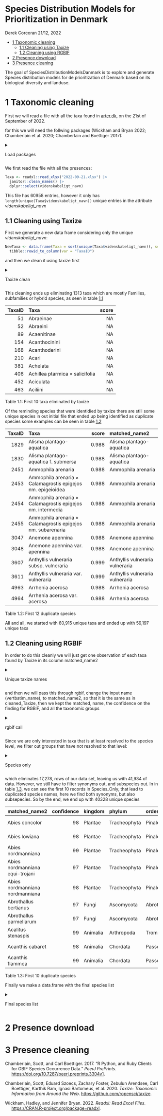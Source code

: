 Species Distribution Models for Prioritization in Denmark
================
Derek Corcoran
21/12, 2022

-   [1 Taxonomic cleaning](#1-taxonomic-cleaning)
    -   [1.1 Cleaning using Taxize](#11-cleaning-using-taxize)
    -   [1.2 Cleaning using RGBIF](#12-cleaning-using-rgbif)
-   [2 Presence download](#2-presence-download)
-   [3 Presence cleaning](#3-presence-cleaning)

<!-- README.md is generated from README.Rmd. Please edit that file -->
<!-- badges: start -->
<!-- badges: end -->

The goal of SpeciesDistributionModelsDanmark is to explore and generate
Species distribution models for de prioritization of Denmark based on
its biological diversity and landuse.

# 1 Taxonomic cleaning

First we will read a file with all the taxa found in
[arter.dk](https://arter.dk/landing-page), on the 21st of September of
2022.

for this we will need the follwing packages (Wickham and Bryan 2022;
Chamberlain et al. 2020; Chamberlain and Boettiger 2017):

<details style="\&quot;margin-bottom:10px;\&quot;">
<summary>

Load packages

</summary>

``` r
library(readxl)
library(taxize)
library(rgbif)
library(janitor)
library(dplyr)
library(stringr)
```

</details>

We first read the file with all the presences:

``` r
Taxa <- readxl::read_xlsx("2022-09-21.xlsx") |> 
  janitor::clean_names() |> 
  dplyr::select(videnskabeligt_navn)
```

This file has 60958 entries, however it only has
`length(unique(Taxa$videnskabeligt_navn))` unique entries in the
attribute *videnskabeligt_navn*

## 1.1 Cleaning using Taxize

First we generate a new data frame considering only the unique
*videnskabeligt_navn*:

``` r
NewTaxa <- data.frame(Taxa = sort(unique(Taxa$videnskabeligt_navn)), score = NA, matched_name2 = NA) |> 
  tibble::rowid_to_column(var = "TaxaID")
```

and then we clean it using taxize first

<details style="\&quot;margin-bottom:10px;\&quot;">
<summary>

Taxize clean

</summary>

``` r
dir.create("Results")

for(i in 1:nrow(NewTaxa)){
  try({
    Temp <- taxize::gnr_resolve(NewTaxa$Taxa[i],
                                         data_source_ids = "11", canonical = TRUE, best_match_only = T) |> 
      dplyr::select(score, matched_name2)
    NewTaxa[i,3:4] <- Temp
      if((i %% 50) == 0){
      message(paste(i, "of", nrow(NewTaxa), "Ready!", Sys.time()))
      readr::write_csv(NewTaxa, "Results/Cleaned_Taxa_Taxize.csv")
    }
    gc()
  }, silent = T)
  
}
```

</details>

This cleaning ends up eliminating 1313 taxa which are mostly Families,
subfamilies or hybrid species, as seen in table
<a href="#tab:tableout1">1.1</a>

| TaxaID | Taxa                            | score |
|-------:|:--------------------------------|------:|
|     51 | Abraeinae                       |    NA |
|     52 | Abraeini                        |    NA |
|     89 | Acaenitinae                     |    NA |
|    154 | Acanthocinini                   |    NA |
|    168 | Acanthoderini                   |    NA |
|    210 | Acari                           |    NA |
|    381 | Achelata                        |    NA |
|    406 | Achillea ptarmica × salicifolia |    NA |
|    452 | Aciculata                       |    NA |
|    463 | Aciliini                        |    NA |

Table 1.1: First 10 taxa eliminated by taxize

Of the reminding species that were identidied by taxize there are still
some unique species in out initial file that ended up being identified
as duplicate species some examples can be seen in table
<a href="#tab:FindDuplicates">1.2</a>

| TaxaID | Taxa                                                        | score | matched_name2                   |
|-------:|:------------------------------------------------------------|------:|:--------------------------------|
|   1829 | Alisma plantago-aquatica                                    | 0.988 | Alisma plantago-aquatica        |
|   1830 | Alisma plantago-aquatica f. submersa                        | 0.988 | Alisma plantago-aquatica        |
|   2451 | Ammophila arenaria                                          | 0.988 | Ammophila arenaria              |
|   2453 | Ammophila arenaria × Calamagrostis epigejos nm. epigeioidea | 0.988 | Ammophila arenaria              |
|   2454 | Ammophila arenaria × Calamagrostis epigejos nm. intermedia  | 0.988 | Ammophila arenaria              |
|   2455 | Ammophila arenaria × Calamagrostis epigejos nm. subarenaria | 0.988 | Ammophila arenaria              |
|   3047 | Anemone apennina                                            | 0.988 | Anemone apennina                |
|   3048 | Anemone apennina var. apennina                              | 0.988 | Anemone apennina                |
|   3607 | Anthyllis vulneraria subsp. vulneraria                      | 0.999 | Anthyllis vulneraria vulneraria |
|   3611 | Anthyllis vulneraria var. vulneraria                        | 0.999 | Anthyllis vulneraria vulneraria |
|   4963 | Arrhenia acerosa                                            | 0.988 | Arrhenia acerosa                |
|   4964 | Arrhenia acerosa var. acerosa                               | 0.988 | Arrhenia acerosa                |

Table 1.2: First 12 duplicate species

All and all, we started with 60,915 unique taxa and ended up with 59,197
unique taxa

## 1.2 Cleaning using RGBIF

In order to do this cleanly we will just get one observation of each
taxa found by Taxize in its column matched_name2

<details style="\&quot;margin-bottom:10px;\&quot;">
<summary>

Unique taxize names

</summary>

``` r
Cleaned_Taxize <- NewTaxa |> 
  dplyr::filter(!is.na(matched_name2)) |> 
  dplyr::group_by(matched_name2) |> 
  dplyr::filter(TaxaID == min(TaxaID)) |> 
  ungroup()
```

</details>

and then we will pass this through rgbif, change the input name
(vertbatim_name), to matched_name2, so that it is the same as in
cleaned_Taxize, then we kept the matched, name, the confidence on the
finding for RGBIF, and all the taxonomic groups

<details style="\&quot;margin-bottom:10px;\&quot;">
<summary>

rgbif call

</summary>

``` r
rgbif_find <- rgbif::name_backbone_checklist(Cleaned_Taxize$matched_name2) |>
  # Change name to match the cleaned_taxize dataset
  dplyr::rename(matched_name2 = verbatim_name) |> 
  dplyr::relocate(matched_name2, .before = everything()) |> 
  dplyr::select(matched_name2, confidence, kingdom, phylum, order, family, genus, species)

readr::write_csv(rgbif_find, "Results/Cleaned_Taxa_rgbif.csv")
```

</details>

Since we are only interested in taxa that is at least resolved to the
species level, we filter out groups that have not resolved to that
level:

<details style="\&quot;margin-bottom:10px;\&quot;">
<summary>

Species only

</summary>

``` r
Species_Only <- rgbif_find |> 
  dplyr::filter(!is.na(species))
```

</details>

which eliminates 17,278, rows of our data set, leaving us with 41,934 of
data. However, we still have to filter synonyms out, and subspecies out.
In in table <a href="#tab:DuplicateTablesGBIF">1.3</a>, we can see the
first 10 records in Species_Only, that lead to duplicated species names,
here we find both synonyms, but also subsepecies. So by the end, we end
up with 40328 unique species

| matched_name2                   | confidence | kingdom  | phylum       | order          | species                 |
|:--------------------------------|-----------:|:---------|:-------------|:---------------|:------------------------|
| Abies concolor                  |         98 | Plantae  | Tracheophyta | Pinales        | Abies concolor          |
| Abies lowiana                   |         98 | Plantae  | Tracheophyta | Pinales        | Abies concolor          |
| Abies nordmanniana              |         99 | Plantae  | Tracheophyta | Pinales        | Abies nordmanniana      |
| Abies nordmanniana equi-trojani |         97 | Plantae  | Tracheophyta | Pinales        | Abies nordmanniana      |
| Abies nordmanniana nordmanniana |         98 | Plantae  | Tracheophyta | Pinales        | Abies nordmanniana      |
| Abrothallus bertianus           |         97 | Fungi    | Ascomycota   | Abrothallales  | Abrothallus parmeliarum |
| Abrothallus parmeliarum         |         97 | Fungi    | Ascomycota   | Abrothallales  | Abrothallus parmeliarum |
| Acalitus stenaspis              |         99 | Animalia | Arthropoda   | Trombidiformes | Acalitus stenaspis      |
| Acanthis cabaret                |         98 | Animalia | Chordata     | Passeriformes  | Acanthis flammea        |
| Acanthis flammea                |         99 | Animalia | Chordata     | Passeriformes  | Acanthis flammea        |

Table 1.3: First 10 duplicate species

Finally we make a data.frame with the final species list

<details style="\&quot;margin-bottom:10px;\&quot;">
<summary>

Final species list

</summary>

``` r
FinalSpeciesList <- Species_Only |> 
  group_by(species) |> 
  dplyr::filter(confidence == max(confidence))
readr::write_csv(FinalSpeciesList, "Results/FinalSpeciesList.csv")
```

</details>

# 2 Presence download

# 3 Presence cleaning

<div id="refs" class="references csl-bib-body hanging-indent">

<div id="ref-Chamberlain2017RGBIF" class="csl-entry">

Chamberlain, Scott, and Carl Boettiger. 2017. “R Python, and Ruby
Clients for GBIF Species Occurrence Data.” *PeerJ PrePrints*.
<https://doi.org/10.7287/peerj.preprints.3304v1>.

</div>

<div id="ref-Chamberlain2020Taxize" class="csl-entry">

Chamberlain, Scott, Eduard Szoecs, Zachary Foster, Zebulun Arendsee,
Carl Boettiger, Karthik Ram, Ignasi Bartomeus, et al. 2020. *Taxize:
Taxonomic Information from Around the Web*.
<https://github.com/ropensci/taxize>.

</div>

<div id="ref-Wickham2022Readxl" class="csl-entry">

Wickham, Hadley, and Jennifer Bryan. 2022. *Readxl: Read Excel Files*.
<https://CRAN.R-project.org/package=readxl>.

</div>

</div>
